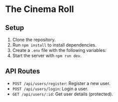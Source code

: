 # The Cinema Roll

## Setup
1. Clone the repository.
2. Run `npm install` to install dependencies.
3. Create a `.env` file with the following variables:
4. Start the server with `npm run dev`.

## API Routes
- `POST /api/users/register`: Register a new user.
- `POST /api/users/login`: Login a user.
- `GET /api/users/:id`: Get user details (protected).